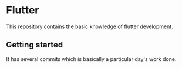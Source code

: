 # Flutter
This repository contains the basic knowledge of flutter development.

## Getting started
It has several commits which is basically a particular day's work done.